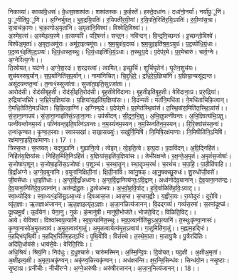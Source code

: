 

  
निकाव्या॑। काव्या॑वे॒धसः॑। वे॒धस॒श्शश्व॑तः। शश्व॑तस्कः। क॒र्हस्ते॑। हस्ते॒दधा॑नः। दधा॑नो॒नर्या॑। नर्या॑पु॒ूणि॑। पु॒ूणीति॑पु॒ूणि॑।। अ॒ग्निर्भु॑वत्। भु॒व॒द्रयि॒पतिः॑। र॒यिपती॑र॒यी॒णां। र॒यि॒पति॒रिति॑र॒यि॒ऽपतिः॑। र॒यी॒णांस॒त्रा। स॒त्राच॑क्रा॒णः। च॒क्रा॒णोअ॒मृता॑नि। अ॒मृता॑नि॒विश्वा॑। विश्वेति॒विश्वा॑।।  
अ॒स्मेव॒त्सं। अ॒स्मेइत्य॒स्मे। व॒त्सम्परि॑। परि॒षन्तं॑। सन्त्॒न। नवि॑न्दन्। वि॒न्द्॒नि॒च्छन्तः॑। इ॒च्छन्तो॒विश्वे॑। विश्वे॑अ॒मृताः॑। अ॒मृता॒अमू॑राः। अमू॑रा॒इत्यमू॑राः।। श्र॒म॒युवः॑प॒दव्यः॑। श्र॒म॒युव॒इति॑श्र॒म॒ऽयुवः॑। प॒द॒व्यो॑धि॒यं॒धाः। प॒द॒व्य१॒॑इति॑प॒द॒ऽव्यः॑। धि॒यं॒धास्त॒स्थुः। धि॒यं॒धाइति॑धि॒यं॒ऽधाः। त॒स्थुःप॒दे। प॒देप॑र॒मे। प॒र॒मेचारु॑। चार्व॒ग्नेः। अ॒ग्नेरित्य॒ग्नेः।।  
ति॒स्रोयत्। यद॑ग्ने। अ॒ग्ने॒श॒रदः॑। श॒रद॒स्त्वां। त्वामित्। इच्छुचिं॑। शुचिं॑घृ॒तेन॑। घृ॒तेन॒शुच॑यः। शुच॑यस्सप॒र्यान्। स॒प॒र्यानिति॑स॒प॒र्यान्।। नामा॑निचित्। चि॒द्द॒धि॒रे॒। द॒धि॒रे॒य॒ज्ञिया॑नि। य॒ज्ञिया॒न्यसू॑द्यन्त। असू॑दयन्तत॒न्वः॑। त॒न्व१॒॑स्सुजा॑ताः। सुजा॑ता॒इति॒सुऽजा॑ताः।।  
आरोद॑सी। रोद॑सीबृह॒ती। रोद॑सी॒इति॒रोद॑सी। बृ॒ह॒तीवेवि॑दानाः। बृ॒ह॒तीइति॑बृ॒ह॒ती। वेवि॑दानाः॒प्र। प्ररु॒द्रिया॑। रु॒द्रिया॑जभ्रिरे। ज॒भ्रि॒रेय॒ज्ञिया॑सः। य॒ज्ञिया॑स॒इति॑य॒ज्ञिया॑सः।। वि॒दन्मर्तः॑। मर्तो॑ने॒मधि॑ता। ने॒मधि॑ताचिकि॒त्वान्। ने॒मधि॒तेति॑ने॒मऽधि॑ता। चि॒कि॒त्वा॒ग्निं। अ॒ग्निम्प॒दे। प॒देप॑र॒मे। प॒र॒मेत॑स्थि॒वांसं॑। त॒स्थि॒वांस॒मिति॑त॒स्थि॒ऽवांसं॑।।  
सं॒जा॒ना॒नाउप॑। सं॒जा॒ना॒नाइति॑सं॒ऽजा॒ना॒नाः। उप॑सीदन्। सी॒द्॒न॒भि॒ज्ञु। अ॒भि॒ज्ञुपत्नी॑वन्तः। अ॒भि॒ज्ञ्वित्य॑भि॒ऽज्ञु। पत्नी॑वन्तोनम॒स्यं॑। पत्नि॑वन्त॒इति॒पत्नि॑ऽवन्तः। न॒म॒स्यं॑नम॒स्यन्। न॒म॒स्य्निति॑न॒म॒स्यन्।। रि॒रि॒क्वांस॑स्त॒न्वः॑। त॒न्वः॑कृण्वत। कृ॒ण्व॒त॒स्वाः। स्वास्सखा॑। सखा॒सख्युः॑। सखु॑र्नि॒मिषि॑। नि॒मिषि॒रक्ष॑माणाः। नि॒मिषीति॑नि॒ऽमिषि॑। रक्ष॑माणा॒इति॒रक्ष॑माणाः।। 17 ।।  
त्रिस्स॒प्त। स॒प्तयत्। यद्गुह्या॑नि। गुह्या॑नि॒त्वे। त्वेइत्। त्वे॒इति॒त्वे। इत्प॒दा। प॒दावि॑दन्। अ॒वि॒द्निहि॑तं। निहि॑तंय॒ज्ञिया॑सः। निहि॑त॒मिति॒निऽहि॑तं। य॒ज्ञिया॑स॒इति॑य॒ज्ञिया॑सः।। तेभी॑रक्षन्ते। र॒क्ष॒न्ते॒अ॒मृतं॑। अ॒मृतं॑स॒जोषाः॑। स॒जोषाः॑प॒शून्। स॒जोषा॒इति॑स॒ऽजोषाः॑। प॒शूञ्च॑। च॒स्था॒तॄन्। स्था॒तॄञ्च॒रथं॑। च॒रथं॑च। च॒पा॒हि॒। पा॒हीति॑पाहि।।  
वि॒द्वाँअ॑ग्ने। अ॒ग्ने॒व॒युना॑नि। व॒युना॑निक्षिती॒नां। क्षि॒ती॒नांवि। व्या॑नु॒षक्। आ॒नु॒षक्च्छु॒रुधः॑। शु॒रुधो॑जी॒वसे॑। जी॒वसे॑धाः। धा॒इति॑धाः।। अ॒न्त॒र्वि॒द्वाँअध्व॑नः। अ॒न्त॒र्वि॒द्वानित्य॑न्तः॒ऽवि॒द्वान्। अध्व॑नोदेव॒याना॑न्। दे॒व॒याना॒नत॑न्द्रः। दे॒व॒याना॒निति॑दे॒व॒ऽयाना॑न्। अत॑न्द्रोदू॒तः। दू॒तोअ॑भवः। अ॒भ॒वो॒ह॒वि॒र्वाट्। ह॒वि॒र्वाळिति॑ह॒विः॒ऽवाट्।।  
स्वा॒ध्यो॑दि॒वः। स्वा॒ध्य१॒॑इति॑सु॒ऽआ॒ध्यः॑। दि॒वआस॒प्त। आस॒प्त। स॒प्तय॒ह्वीः। य॒ह्वीरा॒यः। रा॒योदुरः॑। दुरो॒वि। व्यृ॑त॒ज्ञाः। ऋ॒तज्ञाअ॑जानन्। ऋ॒त॒ज्ञाइत्यृ॑त॒ऽज्ञाः। अ॒जा॒नन्नित्य॑जानन्। वि॒दद्गव्यं॑। गव्यं॑स॒रमा॑। स॒रमा॑दृ॒ह्ळं। दृ॒ह्ळमू॒र्वं। ऊ॒र्वंयेन॑। येना॒नु। नुकं॑। कं॒मानु॑षी। मानु॑षी॒भोज॑ते। भोज॑ते॒विट्। विळिति॒विट्।।  
आये। येविश्वा॑। विश्वा॑स्वप॒त्यानि॑। स्व॒प॒त्यानि॑त॒स्थुः। स्व॒प॒त्यानीति॑सु॒ऽअ॒प॒त्यानि॑। त॒स्थुःकृ॑ण्वा॒नासः॑। कृ॒ण्वा॒नासो॑अ॒मृ॒तत्वाय॑। अ॒मृ॒त॒त्वाय॑गा॒तुं। अ॒मृ॒तत्वायेत्य॑मृ॒त॒ऽत्वाय॑। गा॒तुमिति॑गा॒तुं।। म॒ह्नाम॒हद्भिः॑। म॒हद्भिः॑पृथि॒वी। म॒हद्भि॒रिति॑म॒हत्ऽभिः॑। पृ॒थि॒वीवि। वित॑स्थे। त॒स्थे॒मा॒ता। मा॒तापु॒त्रैः। पु॒त्रैरदि॑तिः। अदि॑ति॒र्धाय॑से। धाय॑से॒वेः। वेरिति॒रिवेः।।  
अधि॒श्रियं॑। श्रियं॒नि। निद॑धुः। द॒धु॒श्चारुं॑। चारु॑मस्मिन्। अ॒स्मि॒न्दि॒वः। दि॒वोयत्। यद॒क्षी । अ॒क्षीअ॒मृता॑। अ॒क्षीइत्य॒क्षी। अ॒मृता॒अकृ॑ण्वन्। अकृ॑ण्व॒न्नित्यकृ॑ण्वन्।। अध॑क्षरन्ति। क्ष॒र॒न्ति॒सिन्ध॑वः। सिन्ध॑वो॒न। नसृ॒ष्टाः। सृ॒ष्टाःप्र। प्रनी॑चीः। नीची॑रग्ने। अ॒ग्ने॒अरु॑षीः। अरु॑षीरजानन्। अ॒जा॒न्॒नित्य॑जानन्।। 18।।  
